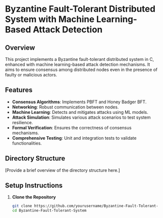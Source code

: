 # Byzantine Fault-Tolerant Distributed System with Machine Learning-Based Attack Detection

## Overview
This project implements a Byzantine fault-tolerant distributed system in C, enhanced with machine learning-based attack detection mechanisms. It aims to ensure consensus among distributed nodes even in the presence of faulty or malicious actors.

## Features
- **Consensus Algorithms**: Implements PBFT and Honey Badger BFT.
- **Networking**: Robust communication between nodes.
- **Machine Learning**: Detects and mitigates attacks using ML models.
- **Attack Simulation**: Simulates various attack scenarios to test system resilience.
- **Formal Verification**: Ensures the correctness of consensus mechanisms.
- **Comprehensive Testing**: Unit and integration tests to validate functionalities.

## Directory Structure
[Provide a brief overview of the directory structure here.]

## Setup Instructions
1. **Clone the Repository**
   ```bash
   git clone https://github.com/yourusername/Byzantine-Fault-Tolerant-System.git
   cd Byzantine-Fault-Tolerant-System
